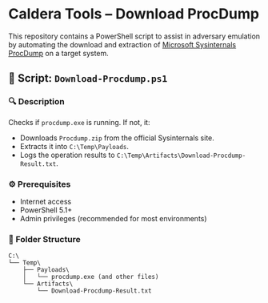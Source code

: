 # Caldera Tools – Download ProcDump

This repository contains a PowerShell script to assist in adversary emulation by automating the download and extraction of [Microsoft Sysinternals ProcDump](https://learn.microsoft.com/en-us/sysinternals/downloads/procdump) on a target system.

## 📄 Script: `Download-Procdump.ps1`

### 🔍 Description
Checks if `procdump.exe` is running. If not, it:
- Downloads `Procdump.zip` from the official Sysinternals site.
- Extracts it into `C:\Temp\Payloads`.
- Logs the operation results to `C:\Temp\Artifacts\Download-Procdump-Result.txt`.

### ⚙️ Prerequisites
- Internet access
- PowerShell 5.1+
- Admin privileges (recommended for most environments)

### 📂 Folder Structure

```text
C:\
└── Temp\
    ├── Payloads\
    │   └── procdump.exe (and other files)
    └── Artifacts\
        └── Download-Procdump-Result.txt
